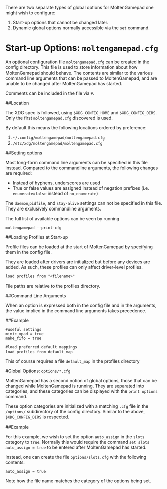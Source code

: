There are two separate types of global options for MoltenGamepad one might wish to configure:

1. Start-up options that cannot be changed later.
2. Dynamic global options normally accessible via the `set` command.

# Start-up Options: `moltengamepad.cfg`
An optional configuration file `moltengamepad.cfg` can be created in the config directory. This file is used to store information about how MoltenGamepad should behave. The contents are similar to the various command line arguments that can be passed to MoltenGamepad, and are unable to be changed after MoltenGamepad has started.

Comments can be included in the file via `#`.

##Location

The XDG spec is followed, using `$XDG_CONFIG_HOME` and `$XDG_CONFIG_DIRS`. Only the first `moltengamepad.cfg` discovered is used.

By default this means the following locations ordered by preference:

1. `~/.config/moltengamepad/moltengamepad.cfg`
2. `/etc/xdg/moltengamepad/moltengamepad.cfg`

##Setting options

Most long-form command line arguments can be specified in this file instead. Compared to the commandline arguments, the following changes are required:

* Instead of hyphens, underscores are used
* True or false values are assigned instead of negation prefixes (i.e. `enumerate=false` instead of `no_enumerate`)

The `daemon`,`pidfile`, and `stay-alive` settings can not be specified in this file. They are exclusively commandline arguments.

The full list of available options can be seen by running

    moltengamepad --print-cfg

##Loading Profiles at Start-up

Profile files can be loaded at the start of MoltenGamepad by specifying them in the config file.

They are loaded after drivers are initialized but before any devices are added. As such, these profiles can only affect driver-level profiles.

    load profiles from "<filename>"

File paths are relative to the profiles directory.

##Command Line Arguments

When an option is expressed both in the config file and in the arguments, the value implied in the command line arguments takes precedence.

##Example

    #useful settings
    mimic_xpad = true
    make_fifo = true
    
    #load preferred default mappings
    load profiles from default_map

This of course requires a file `default_map` in the profiles directory

#Global Options: `options/*.cfg`

MoltenGamepad has a second notion of global options, those that can be changed while MoltenGamepad is running. They are separated into categories, and these categories can be displayed with the `print options` command.

These option categories are initialized with a matching `.cfg` file in the `/options/` subdirectory of the config directory. Similar to the above, `$XDG_CONFIG_DIRS` is respected.

##Example

For this example, we wish to set the option `auto_assign` in the `slots` category to `true`. Normally this would require the command `set slots auto_assign = true` to be entered after MoltenGamepad has started.

Instead, one can create the file `options/slots.cfg` with the following contents:

    auto_assign = true

Note how the file name matches the category of the options being set.
